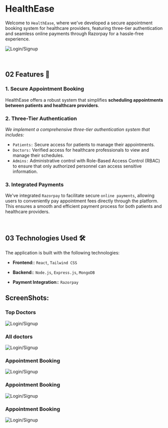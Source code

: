 # HealthEase

Welcome to `HealthEase`, where we've developed a secure appointment booking system for healthcare providers, featuring three-tier authentication and seamless online payments through Razorpay for a hassle-free experience.

![Login/Signup](Home_Page.png)

<br>

## 02 Features 🚀

### 1. Secure Appointment Booking
HealthEase offers a robust system that simplifies **scheduling appointments between patients and healthcare providers**. 

### 2. Three-Tier Authentication
*We implement a comprehensive three-tier authentication system that includes:*
- `Patients:` Secure access for patients to manage their appointments.
- `Doctors:` Verified access for healthcare professionals to view and manage their schedules.
- `Admins:` Administrative control with Role-Based Access Control (RBAC) to ensure that only authorized personnel can access sensitive information.

### 3. Integrated Payments
We've integrated `Razorpay` to facilitate secure `online payments`, allowing users to conveniently pay appointment fees directly through the platform. This ensures a smooth and efficient payment process for both patients and healthcare providers.

<br>

## 03 Technologies Used 🛠️

The application is built with the following technologies:


- **Frontend:**: `React`, `Tailwind CSS`

- **Backend:**: `Node.js`, `Express.js`, `MongoDB`

- **Payment Integration:**: `Razorpay`



## ScreenShots:

### Top Doctors
![Login/Signup](Top_doctors.png)

### All doctors
![Login/Signup](All_doctors.png)

### Appointment Booking
![Login/Signup](Appointment_Booking.png)
   
### Appointment Booking
![Login/Signup](About_Page.png)

### Appointment Booking
![Login/Signup](Contact_Page.png)
